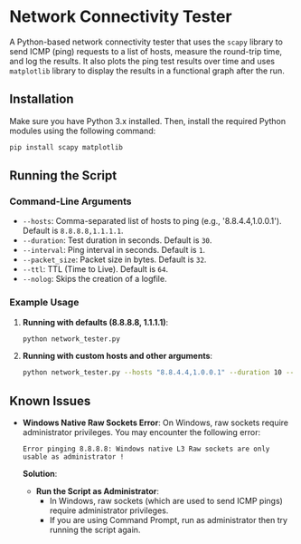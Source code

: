 # Network Connectivity Tester

A Python-based network connectivity tester that uses the `scapy` library to send ICMP (ping) requests to a list of hosts, measure the round-trip time, and log the results. It also plots the ping test results over time and uses `matplotlib` library to display the results in a functional graph after the run.

## Installation

Make sure you have Python 3.x installed. Then, install the required Python modules using the following command:

```bash
pip install scapy matplotlib
```

## Running the Script

### Command-Line Arguments

- `--hosts`: Comma-separated list of hosts to ping (e.g., '8.8.4.4,1.0.0.1'). Default is `8.8.8.8,1.1.1.1`.
- `--duration`: Test duration in seconds. Default is `30`.
- `--interval`: Ping interval in seconds. Default is `1`.
- `--packet_size`: Packet size in bytes. Default is `32`.
- `--ttl`: TTL (Time to Live). Default is `64`.
- `--nolog`: Skips the creation of a logfile.

### Example Usage

1. **Running with defaults (8.8.8.8, 1.1.1.1)**:

    ```bash
    python network_tester.py
    ```

2. **Running with custom hosts and other arguments**:

    ```bash
    python network_tester.py --hosts "8.8.4.4,1.0.0.1" --duration 10 --interval 2 --packet_size 64 --ttl 128 --nolog
    ```

## Known Issues

- **Windows Native Raw Sockets Error**: On Windows, raw sockets require administrator privileges. You may encounter the following error:

    ```
    Error pinging 8.8.8.8: Windows native L3 Raw sockets are only usable as administrator !
    ```

    **Solution**:
    - **Run the Script as Administrator**:
      - In Windows, raw sockets (which are used to send ICMP pings) require administrator privileges.
      - If you are using Command Prompt, run as administrator then try running the script again.